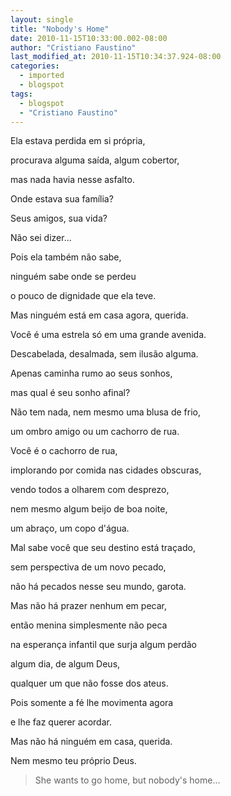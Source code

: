 ```yaml
---
layout: single
title: "Nobody's Home"
date: 2010-11-15T10:33:00.002-08:00
author: "Cristiano Faustino"
last_modified_at: 2010-11-15T10:34:37.924-08:00
categories:
  - imported
  - blogspot
tags:
  - blogspot
  - "Cristiano Faustino"
---
```


Ela estava perdida em si própria,



procurava alguma saída, algum cobertor,



mas nada havia nesse asfalto.



Onde estava sua família?



Seus amigos, sua vida?



Não sei dizer...



Pois ela também não sabe,



ninguém sabe onde se perdeu



o pouco de dignidade que ela teve.



Mas ninguém está em casa agora, querida.



Você é uma estrela só em uma grande avenida.



Descabelada, desalmada, sem ilusão alguma.



Apenas caminha rumo ao seus sonhos,



mas qual é seu sonho afinal?



Não tem nada, nem mesmo uma blusa de frio,



um ombro amigo ou um cachorro de rua.



Você é o cachorro de rua,



implorando por comida nas cidades obscuras,



vendo todos a olharem com desprezo,



nem mesmo algum beijo de boa noite,



um abraço, um copo d'água.



Mal sabe você que seu destino está traçado,



sem perspectiva de um novo pecado,



não há pecados nesse seu mundo, garota.



Mas não há prazer nenhum em pecar,



então menina simplesmente não peca



na esperança infantil que surja algum perdão



algum dia, de algum Deus,



qualquer um que não fosse dos ateus.



Pois somente a fé lhe movimenta agora



e lhe faz querer acordar.



Mas não há ninguém em casa, querida.



Nem mesmo teu próprio Deus.







> She wants to go home, but nobody's home...

